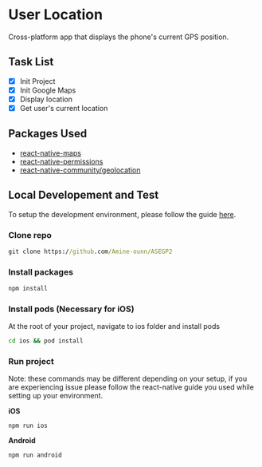 # User Location

Cross-platform app that displays the phone's current GPS position.

## Task List
- [x] Init Project
- [x] Init Google Maps
- [x] Display location
- [x] Get user's current location

## Packages Used
- [react-native-maps](https://github.com/react-native-maps/react-native-maps)
- [react-native-permissions](https://github.com/zoontek/react-native-permissions)
- [react-native-community/geolocation](https://github.com/react-native-geolocation/react-native-geolocation)


## Local Developement and Test
To setup the development environment, please follow the guide [here](https://reactnative.dev/docs/environment-setup).

### Clone repo
```cmd
git clone https://github.com/Amine-ounn/ASEGP2
```

### Install packages
```cmd
npm install
```


### Install pods (Necessary for iOS)
At the root of your project, navigate to ios folder and install pods
```cmd
cd ios && pod install
```


### Run project
Note: these commands may be different depending on your setup, if you are experiencing issue please follow the react-native guide you used while setting up your environment.

**iOS**
```
npm run ios
```

**Android**
```
npm run android
```